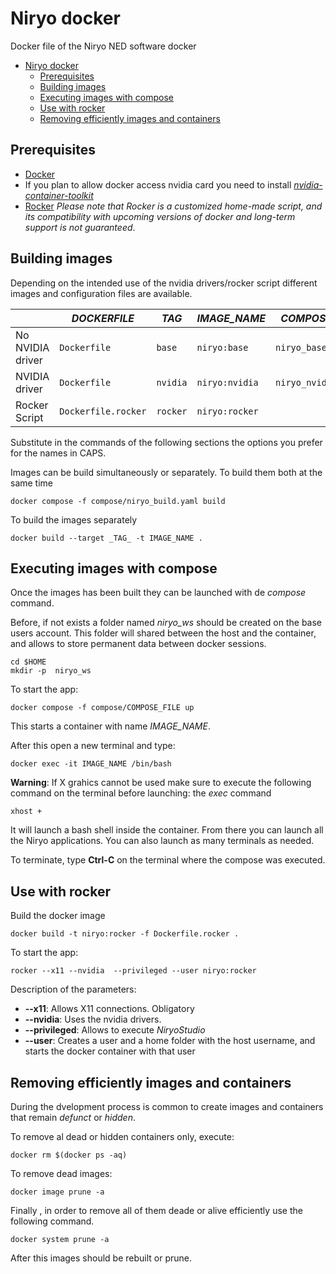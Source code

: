 # Niryo docker
Docker file of the Niryo NED software
docker
- [Niryo docker](#niryo-docker)
  - [Prerequisites](#prerequisites)
  - [Building images](#building-images)
  - [Executing images with compose](#executing-images-with-compose)
  - [Use with rocker](#use-with-rocker)
  - [Removing efficiently images and containers](#removing-efficiently-images-and-containers)


## Prerequisites
- [Docker](https://docs.docker.com/engine/install/ubuntu/)
- If you plan to allow docker access nvidia card you need to install [_nvidia-container-toolkit_](https://docs.nvidia.com/datacenter/cloud-native/container-toolkit/latest/install-guide.html)
- [Rocker](https://github.com/osrf/rocker) _Please note that Rocker is a customized home-made script, and its compatibility with upcoming versions of docker and long-term support is not guaranteed_.

## Building images

Depending on the intended use of the nvidia drivers/rocker script different images and configuration files are available.

| | _DOCKERFILE_ | _TAG_ | _IMAGE_NAME_ | _COMPOSE_FILE_ |
| --- | --- | --- | --- | --- | 
| No NVIDIA driver | `Dockerfile` | `base` | `niryo:base`|  `niryo_base.yaml` |
| NVIDIA driver | `Dockerfile` | `nvidia` | `niryo:nvidia` | `niryo_nvidia.yaml` |
| Rocker Script | `Dockerfile.rocker`| `rocker` | `niryo:rocker`

Substitute in the commands of the following sections the options you prefer for the names in CAPS.

Images can be build simultaneously or separately. To build them both at the same time 
```
docker compose -f compose/niryo_build.yaml build
```
To build the images separately 

```
docker build --target _TAG_ -t IMAGE_NAME .
```

## Executing images with compose
Once the images has been built they can be launched with de _compose_ command.

Before, if not exists a folder named _niryo_ws_ should be created on the base users account. This folder will shared between the host and the container, and allows to store permanent data between docker sessions.

```
cd $HOME
mkdir -p  niryo_ws
```

To start the app:
```
docker compose -f compose/COMPOSE_FILE up
```
This starts a container with name _IMAGE_NAME_. 

After this open a new terminal and type: 
```
docker exec -it IMAGE_NAME /bin/bash
```

__Warning__: If X grahics cannot be used make sure to execute the following command on the terminal before launching: the _exec_ command

```
xhost +
``` 

It will launch  a bash shell inside the container. From there you can launch all the Niryo applications. You can also launch as many terminals as needed. 

To terminate, type **Ctrl-C** on the terminal where the compose was executed. 

## Use with rocker
 Build the docker image
```
docker build -t niryo:rocker -f Dockerfile.rocker .
```
To start the app:
```
rocker --x11 --nvidia  --privileged --user niryo:rocker
```
Description of the parameters: 
* **--x11**: Allows X11 connections. Obligatory
* **--nvidia**: Uses the nvidia drivers.
* **--privileged**: Allows to execute _NiryoStudio_
* **--user**: Creates a user and a home folder with the host username, and starts the docker container with that user

## Removing efficiently images and containers
During the dvelopment process is common to create images and containers that remain _defunct_ or _hidden_. 

To remove al dead or hidden containers only, execute:

```
docker rm $(docker ps -aq)
```

To remove dead images: 
```
docker image prune -a
``` 


Finally , in order to remove all of them deade or alive efficiently use the following command.

```
docker system prune -a
```

After this images should be rebuilt or prune. 

